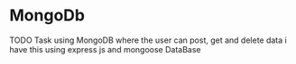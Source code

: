 # MongoDb
TODO Task using MongoDB where the user can post, get and delete data i have this using express js and mongoose DataBase

